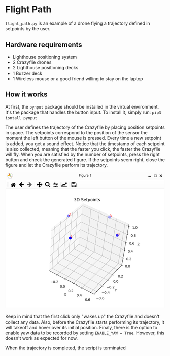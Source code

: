 # Flight Path

`flight_path.py` is an example of a drone flying a trajectory defined in setpoints by the user.


## Hardware requirements
- Lighthouse positioning system
- 2 Crazyflie drones
- 2 Lighthouse positioning decks
- 1 Buzzer deck
- 1 Wireless mouse or a good friend willing to stay on the laptop



## How it works
At first, the `pynput` package should be installed in the virtual environment.
It's the package that handles the button input.
To install it, simply run: `pip3 isntall pynput`

The user defines the trajectory of the Crazyflie by placing position setpoints in space.
The setpoints correspond to the position of the sensor the moment the left button of the mouse is pressed.
Every time a new setpoint is added, you get a sound effect.
Notice that the timestamp of each setpoint is also collected, meaning that the faster you click, the faster the Crazyflie will fly.
When you are satisfied by the number of setpoints, press the right button and check the generated figure.
If the setpoints seem right, close the figure and let the Crazyflie perform its trajectory.

![](resources/SetpointFigure.png)

Keep in mind that the first click only "wakes up" the Crazyflie and doesn't collect any data.
Also, before the Crazyflie starts performing its trajectory, it will takeoff and hover over its initial position.
Finaly, there is the option to enable yaw data to be recorded by setting `ENABLE_YAW = True`.
However, this doesn't work as expected for now.

When the trajectory is completed, the script is terminated
